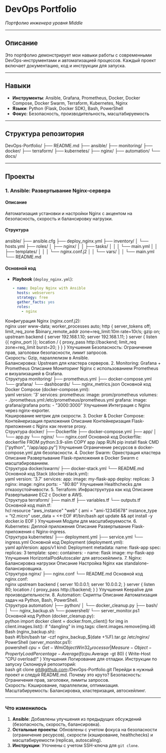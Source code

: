 # DevOps Portfolio  
*Портфолио инженера уровня Middle*  

---

## Описание  
Это портфолио демонстрирует мои навыки работы с современными DevOps-инструментами и автоматизацией процессов. Каждый проект включает документацию, код и инструкции для запуска.  

---

## Навыки  
- **Инструменты**: Ansible, Grafana, Prometheus, Docker, Docker Compose, Docker Swarm, Terraform, Kubernetes, Nginx  
- **Языки**: Python (Flask, Docker SDK), Bash, PowerShell  
- **Фокус**: Безопасность, производительность, масштабируемость  

---

## Структура репозитория  
DevOps-Portfolio/
├── README.md
├── ansible/
├── monitoring/
├── docker/
├── terraform/
├── kubernetes/
├── nginx/
├── automation/
└── docs/

---

## Проекты  

### 1. Ansible: Развертывание Nginx-сервера  
#### Описание  
Автоматизация установки и настройки Nginx с акцентом на безопасность, скорость и балансировку нагрузки.  
#### Структура  
ansible/
├── ansible.cfg
├── deploy_nginx.yml
├── inventory/
│   └── hosts.yml
├── roles/
│   ├── nginx/
│   │   ├── tasks/
│   │   │   └── main.yml
│   │   ├── templates/
│   │   │   └── nginx.conf.j2
│   │   └── vars/
│   │       └── main.yml
└── README.md
#### Основной код  
- **Playbook** (`deploy_nginx.yml`):  
  ```yaml
  - name: Deploy Nginx with Ansible
    hosts: webservers
    strategy: free
    gather_facts: yes
    roles:
      - nginx
Конфигурация Nginx (nginx.conf.j2):  
nginx
user www-data;
worker_processes auto;
http {
    server_tokens off;
    limit_req_zone $binary_remote_addr zone=req_limit:10m rate=10r/s;
    gzip on;
    upstream backend {
        server 192.168.1.10;
        server 192.168.1.11;
    }
    server {
        listen {{ nginx_port }};
        location / {
            proxy_pass http://backend;
            limit_req zone=req_limit burst=20;
        }
    }
}
Улучшения
Безопасность: Ограничение прав, заголовки безопасности, лимит запросов.  
Скорость: Gzip, параллелизм в Ansible.  
Балансировка: Upstream для кластера серверов.
2. Monitoring: Grafana + Prometheus
Описание
Мониторинг Nginx с использованием Prometheus и визуализацией в Grafana.  
Структура
monitoring/
├── prometheus.yml
├── docker-compose.yml
└── grafana/
    └── dashboards/
        └── nginx_metrics.json
Основной код
Docker Compose (docker-compose.yml):  
yaml
version: '3'
services:
  prometheus:
    image: prom/prometheus
    volumes:
      - ./prometheus.yml:/etc/prometheus/prometheus.yml
  grafana:
    image: grafana/grafana
    ports:
      - "3000:3000"
Улучшения
Интеграция с Nginx через nginx-exporter.  
Кэширование метрик для скорости.
3. Docker & Docker Compose: Контейнеризация приложения
Описание
Контейнеризация Flask-приложения с Nginx как reverse proxy.  
Структура
docker/
├── Dockerfile
├── docker-compose.yml
├── app/
│   └── app.py
└── nginx/
    └── nginx.conf
Основной код
Dockerfile:  
dockerfile
FROM python:3.9-slim
COPY app /app
RUN pip install flask
CMD ["python", "/app/app.py"]
Улучшения
Ограничение ресурсов в docker-compose.yml для безопасности.
4. Docker Swarm: Оркестрация кластера
Описание
Развертывание Flask-приложения в Docker Swarm с масштабированием.  
Структура
docker/swarm/
├── docker-stack.yml
└── README.md
Основной код
Stack (docker-stack.yml):  
yaml
version: '3.7'
services:
  app:
    image: my-flask-app
    deploy:
      replicas: 3
  nginx:
    image: nginx
    ports:
      - "80:80"
Улучшения
Healthchecks для отказоустойчивости.
5. Terraform: Инфраструктура как код
Описание
Развертывание EC2 с Docker в AWS.  
Структура
terraform/
├── main.tf
├── variables.tf
└── outputs.tf
Основной код
main.tf:  
hcl
resource "aws_instance" "web" {
  ami           = "ami-12345678"
  instance_type = "t2.micro"
  user_data     = <<-EOF
                  #!/bin/bash
                  apt update && apt install -y docker.io
                  EOF
}
Улучшения
Модули для масштабируемости.
6. Kubernetes: Деплой приложения
Описание
Развертывание Flask-приложения с Nginx-ingress.  
Структура
kubernetes/
├── deployment.yml
├── service.yml
└── ingress.yml
Основной код
Deployment (deployment.yml):  
yaml
apiVersion: apps/v1
kind: Deployment
metadata:
  name: flask-app
spec:
  replicas: 3
  template:
    spec:
      containers:
      - name: flask
        image: my-flask-app
Улучшения
HorizontalPodAutoscaler для автоскейлинга.
7. Nginx: Балансировка нагрузки
Описание
Настройка Nginx как standalone-балансировщика.  
Структура
nginx/
├── nginx.conf
└── README.md
Основной код
nginx.conf:  
nginx
upstream backend {
    server 10.0.0.1;
    server 10.0.0.2;
}
server {
    listen 80;
    location / {
        proxy_pass http://backend;
    }
}
Улучшения
Keepalive для производительности.
8. Automation: Скрипты
Описание
Автоматизация задач на Python, Bash, PowerShell.  
Структура
automation/
├── python/
│   └── docker_cleanup.py
├── bash/
│   └── nginx_backup.sh
└── powershell/
    └── server_monitor.ps1
Основной код
Python (docker_cleanup.py):  
python
import docker
client = docker.from_client()
for img in client.images.list():
    if "dangling" in img.tags:
        client.images.remove(img.id)
Bash (nginx_backup.sh):  
bash
#!/bin/bash
tar -czf nginx_backup_$(date +%F).tar.gz /etc/nginx/
PowerShell (server_monitor.ps1):  
powershell
$cpu = Get-WmiObject Win32_Processor | Measure-Object -Property LoadPercentage -Average
if ($cpu.Average -gt 80) { Write-Host "CPU overload!" }
Улучшения
Логирование для отладки.
Инструкции по запуску
Склонируй репозиторий:  
bash
git clone git@github.com:<username>/DevOps-Portfolio.git
Перейди в нужный проект и следуй README.md.
Почему это круто?
Безопасность: Ограничения прав, заголовки, лимиты запросов.  
Скорость: Кэширование, параллелизм, оптимизация.  
Масштабируемость: Балансировка, кластеризация, автоскейлинг.

---

### Что изменилось
1. **Ansible**: Добавлены улучшения из предыдущих обсуждений (безопасность, скорость, балансировка).  
2. **Остальные проекты**: Обновлены с учетом фокуса на безопасности (ограничение ресурсов), скорости (кэширование, healthchecks) и масштабируемости (replicas, autoscaling).  
3. **Инструкции**: Уточнены с учетом SSH-ключа для `git clone`.  